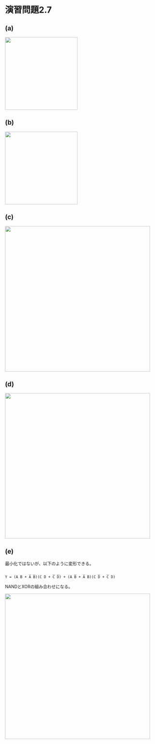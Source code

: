 # 演習問題2.7

## (a)
<img src="https://horie-t.github.io/DigitalDesignAndComputerArchitecture-Ans/images/ex2-7/ex2-7-a.svg" width="240px" />

## (b)
<img src="https://horie-t.github.io/DigitalDesignAndComputerArchitecture-Ans/images/ex2-7/ex2-7-b.svg" width="240px" />

## (c)
<img src="https://horie-t.github.io/DigitalDesignAndComputerArchitecture-Ans/images/ex2-7/ex2-7-c.svg" width="480px" />

## (d)
<img src="https://horie-t.github.io/DigitalDesignAndComputerArchitecture-Ans/images/ex2-7/ex2-7-d.svg" width="480px" />

## (e)

最小化ではないが、以下のように変形できる。

```
           _ _        _ _       _   _      _   _
Y = (A B + A B)(C D + C D) + (A B + A B)(C D + C D)
```

NANDとXORの組み合わせになる。

<img src="https://horie-t.github.io/DigitalDesignAndComputerArchitecture-Ans/images/ex2-7/ex2-7-e.svg" width="480px" />

